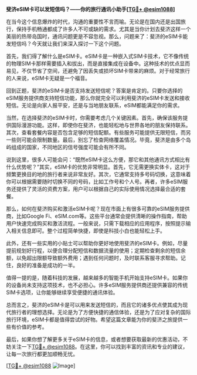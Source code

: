 **斐济eSIM卡可以发短信吗？——你的旅行通讯小助手[[TG💪+ @esim1088](https://t.me/s/esim1088)]**

在当今这个信息爆炸的时代，沟通的重要性不言而喻。无论是在国内还是出国旅行，保持手机畅通都成了许多人不可或缺的需求。尤其是当你计划去斐济这样一个美丽的热带岛国时，通讯问题更是不容忽视。那么，问题来了：斐济的eSIM卡能发短信吗？今天就让我们来深入探讨一下这个问题。

首先，我们得了解什么是eSIM卡。eSIM卡是一种嵌入式SIM卡技术，它不像传统的物理SIM卡那样需要插入和拔出，而是直接集成在设备中。这种技术的优点显而易见，不仅节省了空间，还避免了因丢失或损坏SIM卡带来的麻烦。对于经常旅行的人来说，eSIM卡无疑是一个福音。

回到正题，斐济的eSIM卡是否支持发送短信呢？答案是肯定的。只要你选择的eSIM服务提供商支持短信功能，那么你就完全可以利用斐济的eSIM卡发送和接收短信。无论是向家人报平安，还是与当地朋友联系，eSIM都能满足你的需求。

当然，在选择斐济的eSIM卡时，你需要考虑几个关键因素。首先，确保该服务提供国际漫游功能。这样，即使你在斐济，也能轻松地与世界各地的朋友保持联系。其次，查看套餐内容是否包含足够的短信配额。有些服务可能提供无限短信，而另一些则可能会限制数量。最后，别忘了检查网络覆盖情况。毕竟，斐济是由多个岛屿组成的国家，不同地区的信号强度可能会有所不同。

说到这里，很多人可能会问：“既然eSIM卡这么方便，那它和其他通讯方式相比有什么优势呢？”其实，eSIM卡的优势非常明显。首先，它无需更换实体卡，这对于频繁更换目的地的旅行者来说非常友好。其次，它通常支持多号码切换，这意味着你可以根据需要随时切换不同的号码，比如工作号和个人号。再者，许多eSIM服务还提供了灵活的资费方案，用户可以根据自己的实际使用情况选择最合适的套餐。

那么，如何在斐济购买和激活eSIM卡呢？现在市面上有很多可靠的eSIM服务提供商，比如Google Fi、eSIM.com等。这些平台通常会提供清晰的操作指南，帮助用户快速完成购买和激活流程。一般来说，只需下载相应的应用程序，按照提示输入相关信息即可。整个过程简单快捷，即使是科技小白也能轻松上手。

此外，还有一些实用的小贴士可以帮助你更好地使用斐济的eSIM卡。例如，尽量提前规划好行程，以便合理分配短信和数据流量的使用；定期检查剩余的短信余额，以免超出限额导致额外费用；遇到任何问题时，及时联系客服寻求帮助。记住，良好的准备是成功的一半。

值得一提的是，随着科技的发展，越来越多的智能手机开始支持eSIM卡。如果你的设备尚未支持这项技术，也不必担心。许多eSIM服务提供商还提供兼容的传统SIM卡选项，让你能够继续享受便捷的通讯体验。

总而言之，斐济的eSIM卡是可以用来发送短信的，而且它的诸多优点使其成为现代旅行者的理想选择。无论是为了方便快捷的通信体验，还是为了应对复杂的国际旅行环境，eSIM卡都是值得尝试的好物。希望这篇文章能为你的斐济之旅提供一些有价值的参考。

最后，如果你想了解更多关于eSIM卡的信息，或者想要获取最新的优惠活动，不妨关注一下[TG💪+ @esim1088](https://t.me/s/esim1088)。在这里，你可以找到丰富的资讯和专业的建议，让每一次旅行都更加顺畅无忧。

[[TG💪+ @esim1088](https://t.me/s/esim1088) ![Image](https://i.postimg.cc/4NQfJmqS/Snipaste-2025-05-13-00-14-12.png)]
